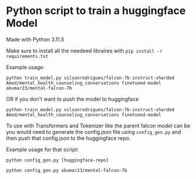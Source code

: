 # Python script to train a huggingface Model

Made with Python 3.11.5

Make sure to install all the needeed libraires with `pip install -r requirements.txt`

Example usage:

`python train_model.py vilsonrodrigues/falcon-7b-instruct-sharded Amod/mental_health_counseling_conversations finetuned-model akumar23/mental-falcon-7b`

OR if you don't want to push the model to huggingface

`python train_model.py vilsonrodrigues/falcon-7b-instruct-sharded Amod/mental_health_counseling_conversations finetuned-model`

To use with Transformers and Tokenizer like the parent falcon model can be you would need to 
generate the config.json file using `config_gen.py` and then push that config.json to the 
huggingface repo.

Example usage for that script:

```
python config_gen.py [huggingface-repo]

python config_gen.py akumar23/mental-falcon-7b
```